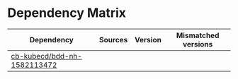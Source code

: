 # Dependency Matrix

Dependency | Sources | Version | Mismatched versions
---------- | ------- | ------- | -------------------
[cb-kubecd/bdd-nh-1582113472](https://github.com/cb-kubecd/bdd-nh-1582113472.git) |  | []() | 
